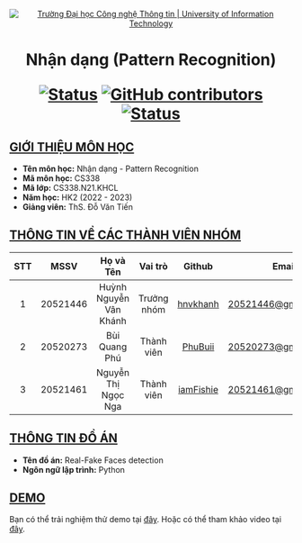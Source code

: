 <a id="top"></a>

<!-- Banner -->
<p align="center">
  <a href="https://www.uit.edu.vn/" title="Trường Đại học Công nghệ Thông tin" style="border: none;">
    <img src="https://i.imgur.com/WmMnSRt.png" alt="Trường Đại học Công nghệ Thông tin | University of Information Technology">
  </a>
</p>

<h1 align="center"><b>Nhận dạng (Pattern Recognition)</b></h>

[![Status](https://img.shields.io/badge/status-done-pink?style=flat-square)](https://github.com/PhuBuii/Real_Fake_Face_Detection/)
[![GitHub contributors](https://img.shields.io/github/contributors/PhuBuii/Real_Fake_Face_Detection?style=flat-square)](https://github.com/PhuBuii/Real_Fake_Face_Detection/graphs/contributors)
[![Status](https://img.shields.io/badge/language-python-blue?style=flat-square)](https://github.com/PhuBuii/Real_Fake_Face_Detection/)


## [GIỚI THIỆU MÔN HỌC](#top)
* **Tên môn học:** Nhận dạng - Pattern Recognition
* **Mã môn học:** CS338
* **Mã lớp:** CS338.N21.KHCL
* **Năm học:** HK2 (2022 - 2023)
* **Giảng viên:** ThS. Đỗ Văn Tiến

## [THÔNG TIN VỀ CÁC THÀNH VIÊN NHÓM](#top)

| STT    | MSSV          | Họ và Tên                |Vai trò    | Github                                          | Email                   |
| :----: |:-------------:| :-----------------------:|:---------:|:-----------------------------------------------:|:-------------------------:
| 1      | 20521446      | Huỳnh Nguyễn Vân Khánh   |Trưởng nhóm|[hnvkhanh](https://github.com/hnvkhanh)          |20521446@gm.uit.edu.vn   |
| 2      | 20520273      | Bùi Quang Phú            |Thành viên |[PhuBuii](https://github.com/PhuBuii)            |20520273@gm.uit.edu.vn   |
| 3      | 20521461      | Nguyễn Thị Ngọc Nga      |Thành viên |[iamFishie](https://github.com/iamFishie)        |20521461@gm.uit.edu.vn   |


## [THÔNG TIN ĐỒ ÁN](#top)
* **Tên đồ án:** Real-Fake Faces detection
* **Ngôn ngữ lập trình:** Python

## [DEMO](#top)
Bạn có thể trải nghiệm thử demo tại [đây](https://phubuii.github.io/Real_Fake_Face_Classification/). Hoặc có thể tham khảo video tại [đây](https://drive.google.com/drive/folders/1dN43v7zLOue6svU9vh3cFgwXWXAvdTG9?usp=drive_link).
